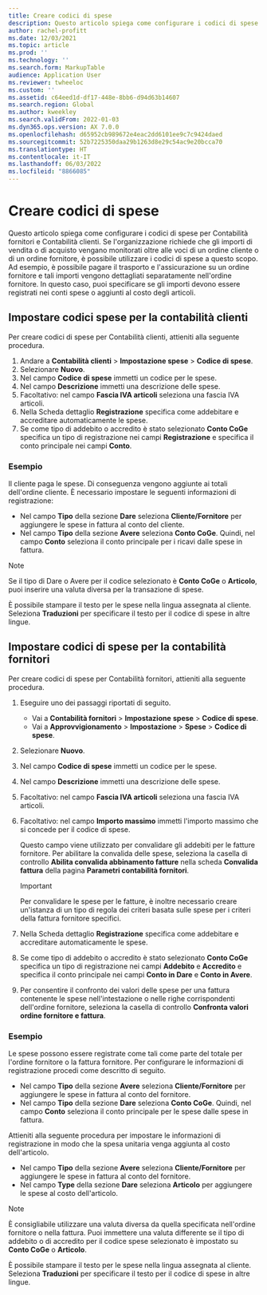 ```yaml
---
title: Creare codici di spese
description: Questo articolo spiega come configurare i codici di spese per Contabilità fornitori e Contabilità clienti.
author: rachel-profitt
ms.date: 12/03/2021
ms.topic: article
ms.prod: ''
ms.technology: ''
ms.search.form: MarkupTable
audience: Application User
ms.reviewer: twheeloc
ms.custom: ''
ms.assetid: c64eed1d-df17-448e-8bb6-d94d63b14607
ms.search.region: Global
ms.author: kweekley
ms.search.validFrom: 2022-01-03
ms.dyn365.ops.version: AX 7.0.0
ms.openlocfilehash: d65952cb989672e4eac2dd6101ee9c7c9424daed
ms.sourcegitcommit: 52b7225350daa29b1263d8e29c54ac9e20bcca70
ms.translationtype: HT
ms.contentlocale: it-IT
ms.lasthandoff: 06/03/2022
ms.locfileid: "8866085"
---
```

# <a name="create-charges-codes"></a>Creare codici di spese

Questo articolo spiega come configurare i codici di spese per Contabilità fornitori e Contabilità clienti. Se l'organizzazione richiede che gli importi di vendita o di acquisto vengano monitorati oltre alle voci di un ordine cliente o di un ordine fornitore, è possibile utilizzare i codici di spese a questo scopo. Ad esempio, è possibile pagare il trasporto e l'assicurazione su un ordine fornitore e tali importi vengono dettagliati separatamente nell'ordine fornitore. In questo caso, puoi specificare se gli importi devono essere registrati nei conti spese o aggiunti al costo degli articoli.

## <a name="set-up-charges-codes-for-accounts-receivable"></a>Impostare codici spese per la contabilità clienti

Per creare codici di spese per Contabilità clienti, attieniti alla seguente procedura.

1. Andare a **Contabilità clienti** &gt; **Impostazione spese** &gt; **Codice di spese**.
2. Selezionare **Nuovo**.
3. Nel campo **Codice di spese** immetti un codice per le spese.
3. Nel campo **Descrizione** immetti una descrizione delle spese.
4. Facoltativo: nel campo **Fascia IVA articoli** seleziona una fascia IVA articoli.
5. Nella Scheda dettaglio **Registrazione** specifica come addebitare e accreditare automaticamente le spese.
6. Se come tipo di addebito o accredito è stato selezionato **Conto CoGe** specifica un tipo di registrazione nei campi **Registrazione** e specifica il conto principale nei campi **Conto**.

### <a name="example"></a>Esempio

Il cliente paga le spese. Di conseguenza vengono aggiunte ai totali dell'ordine cliente. È necessario impostare le seguenti informazioni di registrazione:

- Nel campo **Tipo** della sezione **Dare** seleziona **Cliente/Fornitore** per aggiungere le spese in fattura al conto del cliente.
- Nel campo **Tipo** della sezione **Avere** seleziona **Conto CoGe**. Quindi, nel campo **Conto** seleziona il conto principale per i ricavi dalle spese in fattura.

> [!NOTE]
> Se il tipo di Dare o Avere per il codice selezionato è **Conto CoGe** o **Articolo**, puoi inserire una valuta diversa per la transazione di spese.

È possibile stampare il testo per le spese nella lingua assegnata al cliente. Seleziona **Traduzioni** per specificare il testo per il codice di spese in altre lingue.

## <a name="set-up-charges-codes-for-accounts-payable"></a>Impostare codici di spese per la contabilità fornitori

Per creare codici di spese per Contabilità fornitori, attieniti alla seguente procedura.

1. Eseguire uno dei passaggi riportati di seguito.

    - Vai a **Contabilità fornitori** &gt; **Impostazione** **spese** &gt; **Codice di spese**.
    - Vai a **Approvvigionamento** &gt; **Impostazione** &gt; **Spese** &gt; **Codice di spese**.

2. Selezionare **Nuovo**.
3. Nel campo **Codice di spese** immetti un codice per le spese.
3. Nel campo **Descrizione** immetti una descrizione delle spese.
4. Facoltativo: nel campo **Fascia IVA articoli** seleziona una fascia IVA articoli.
5. Facoltativo: nel campo **Importo massimo** immetti l'importo massimo che si concede per il codice di spese.

    Questo campo viene utilizzato per convalidare gli addebiti per le fatture fornitore. Per abilitare la convalida delle spese, seleziona la casella di controllo **Abilita convalida abbinamento fatture** nella scheda **Convalida fattura** della pagina **Parametri contabilità fornitori**.

    > [!IMPORTANT]
    > Per convalidare le spese per le fatture, è inoltre necessario creare un'istanza di un tipo di regola dei criteri basata sulle spese per i criteri della fattura fornitore specifici.

6. Nella Scheda dettaglio **Registrazione** specifica come addebitare e accreditare automaticamente le spese.
7. Se come tipo di addebito o accredito è stato selezionato **Conto CoGe** specifica un tipo di registrazione nei campi **Addebito** e **Accredito** e specifica il conto principale nei campi **Conto in Dare** e **Conto in Avere**.
8. Per consentire il confronto dei valori delle spese per una fattura contenente le spese nell'intestazione o nelle righe corrispondenti dell'ordine fornitore, seleziona la casella di controllo **Confronta valori ordine fornitore e fattura**.

### <a name="example"></a>Esempio

Le spese possono essere registrate come tali come parte del totale per l'ordine fornitore o la fattura fornitore. Per configurare le informazioni di registrazione procedi come descritto di seguito. 

- Nel campo **Tipo** della sezione **Avere** seleziona **Cliente/Fornitore** per aggiungere le spese in fattura al conto del fornitore.
- Nel campo **Tipo** della sezione **Dare** seleziona **Conto CoGe**. Quindi, nel campo **Conto** seleziona il conto principale per le spese dalle spese in fattura.

Attieniti alla seguente procedura per impostare le informazioni di registrazione in modo che la spesa unitaria venga aggiunta al costo dell'articolo.

- Nel campo **Tipo** della sezione **Avere** seleziona **Cliente/Fornitore** per aggiungere le spese in fattura al conto del fornitore.
- Nel campo **Type** della sezione **Dare** seleziona **Articolo** per aggiungere le spese al costo dell'articolo.

> [!NOTE]
> È consigliabile utilizzare una valuta diversa da quella specificata nell'ordine fornitore o nella fattura. Puoi immettere una valuta differente se il tipo di addebito o di accredito per il codice spese selezionato è impostato su **Conto CoGe** o **Articolo**.

È possibile stampare il testo per le spese nella lingua assegnata al cliente. Seleziona **Traduzioni** per specificare il testo per il codice di spese in altre lingue.
